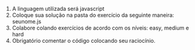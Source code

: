 1)  A linguagem utilizada será javascript
2) Coloque sua solução na pasta do exercício da seguinte maneira:  seunome.js
3) Colabore colando exercícios de acordo com os níveis: easy, medium e hard
4) Obrigatório comentar o código colocando seu raciocínio. 